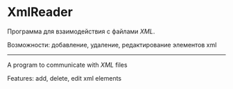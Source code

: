 # XmlReader
<p>Программа для взаимодействия с файлами <i>XML</i>.</p>
<p>Возможности: добавление, удаление, редактирование элементов xml</p>
<hr color="black"></hr>
<p>A program to communicate with <i>XML</i> files</p>
<p>Features: add, delete, edit xml elements</p>
